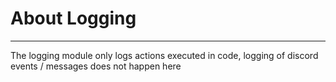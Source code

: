 # About Logging

-----

The logging module only logs actions executed in code, logging of discord events / messages does not happen here
